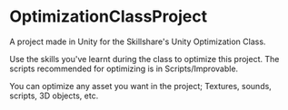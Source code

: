 # OptimizationClassProject
A project made in Unity for the Skillshare's Unity Optimization Class.

Use the skills you've learnt during the class to optimize this project.
The scripts recommended for optimizing is in Scripts/Improvable.

You can optimize any asset you want in the project; Textures, sounds, scripts, 3D objects, etc.
